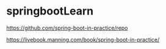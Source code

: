 # springbootLearn
https://github.com/spring-boot-in-practice/repo

https://livebook.manning.com/book/spring-boot-in-practice/
